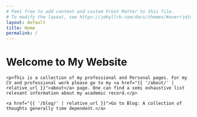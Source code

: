 ```yaml
---
# Feel free to add content and custom Front Matter to this file.
# To modify the layout, see https://jekyllrb.com/docs/themes/#overriding-theme-defaults
layout: default
title: Home
permalink: /
---
```


<div class="home">
    <h1>Welcome to My Website</h1>

    <p>This is a collection of my professional and Personal pages. For my CV and professional work please go to my <a href="{{ '/about/' | relative_url }}">about</a> page. One can find a semi exhaustive list relevant information about my academic record.</p>

    <a href="{{ '/blog/' | relative_url }}">Go to Blog: A collection of thoughts generally time dependent.</a>
</div>
